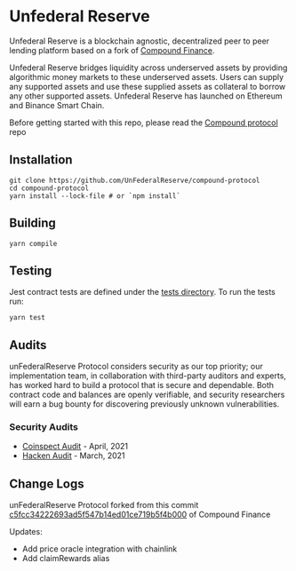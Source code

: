 Unfederal Reserve
=================
Unfederal Reserve is a blockchain agnostic, decentralized peer to peer lending platform based on a fork of [Compound Finance](https://compound.finance).

Unfederal Reserve bridges liquidity across underserved assets by providing algorithmic money markets to these underserved assets. Users can supply any supported assets and use these supplied assets as collateral to borrow any other supported assets. Unfederal Reserve has launched on Ethereum and Binance Smart Chain.

Before getting started with this repo, please read the [Compound protocol](https://github.com/compound-finance/compound-protocol) repo

Installation
------------

    git clone https://github.com/UnFederalReserve/compound-protocol
    cd compound-protocol
    yarn install --lock-file # or `npm install`

Building
------
    yarn compile

Testing
-------
Jest contract tests are defined under the [tests directory](https://github.com/compound-finance/compound-protocol/tree/master/tests). To run the tests run:

    yarn test

Audits
-------
unFederalReserve Protocol considers security as our top priority; our implementation team, in collaboration with third-party auditors and experts, has worked hard to build a protocol that is secure and dependable. Both contract code and balances are openly verifiable, and security researchers will earn a bug bounty for discovering previously unknown vulnerabilities.

### Security Audits
- [Coinspect Audit](/docs/security/coinspect-April-2021.md) - April, 2021
- [Hacken Audit](/docs/security/Hacken-March-2021.md) - March, 2021

Change Logs
-----------
unFederalReserve Protocol forked from this commit [c5fcc34222693ad5f547b14ed01ce719b5f4b000](https://github.com/UnFederalReserve/compound-protocol/commit/c5fcc34222693ad5f547b14ed01ce719b5f4b000) of Compound Finance

Updates:
- Add price oracle integration with chainlink
- Add claimRewards alias
